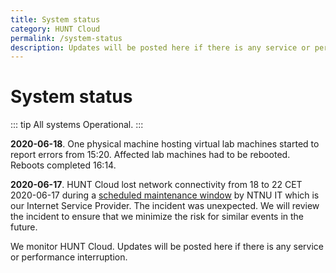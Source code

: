 ```yaml
---
title: System status
category: HUNT Cloud
permalink: /system-status
description: Updates will be posted here if there is any service or performance interruption.
---
```


# System status

::: tip All systems
Operational.
:::

**2020-06-18**. One physical machine hosting virtual lab machines started to report errors from 15:20. Affected lab machines had to be rebooted. Reboots completed 16:14.

**2020-06-17**. HUNT Cloud lost network connectivity from 18 to 22 CET 2020-06-17 during a [scheduled maintenance window](https://varsel.it.ntnu.no/post/740/) by NTNU IT which is our Internet Service Provider. The incident was unexpected. We will review the incident to ensure that we minimize the risk for similar events in the future.

We monitor HUNT Cloud. Updates will be posted here if there is any service or performance interruption.


